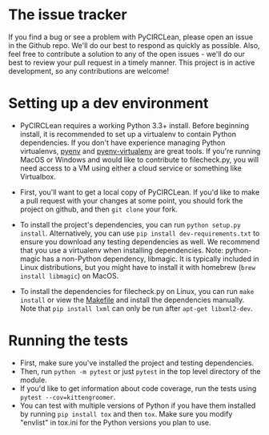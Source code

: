 The issue tracker
=================

If you find a bug or see a problem with PyCIRCLean, please open an issue in the Github
repo. We'll do our best to respond as quickly as possible. Also, feel free to contribute a solution
to any of the open issues - we'll do our best to review your pull request in a timely manner.
This project is in active development, so any contributions are welcome!


Setting up a dev environment
============================

* PyCIRCLean requires a working Python 3.3+ install. Before beginning install, it is recommended
to set up a virtualenv to contain Python dependencies. If you don't have experience managing Python virtualenvs,
[pyenv](https://github.com/pyenv/pyenv) and [pyenv-virtualenv](https://github.com/pyenv/pyenv-virtualenv) are great
tools. If you're running MacOS or Windows and would like to contribute to filecheck.py, you will need access to a VM using
either a cloud service or something like Virtualbox.

* First, you'll want to get a local copy of PyCIRCLean. If you'd like to make a pull request
with your changes at some point, you should fork the project on github, and then `git clone`
your fork.

* To install the project's dependencies, you can run `python setup.py install`. Alternatively,
you can use `pip install dev-requirements.txt` to ensure you download any testing dependencies as well.
We recommend that you use a virtualenv when installing dependencies. Note: python-magic has a non-Python
dependency, libmagic. It is typically included in Linux distributions, but you might have to install
it with homebrew (`brew install libmagic`) on MacOS.

* To install the dependencies for filecheck.py on Linux, you can run `make install` or view the [Makefile](./Makefile) and
install the dependencies manually. Note that `pip install lxml` can only be run after `apt-get libxml2-dev`.


Running the tests
=================

* First, make sure you've installed the project and testing dependencies.
* Then, run `python -m pytest` or just `pytest` in the top level directory of the module.
* If you'd like to get information about code coverage, run the tests using
`pytest --cov=kittengroomer`.
* You can test with multiple versions of Python if you have them installed
by running `pip install tox` and then `tox`. Make sure you modify "envlist"
in tox.ini for the Python versions you plan to use.

